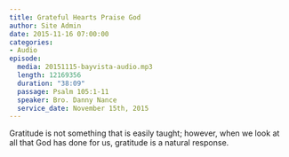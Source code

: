 ```yaml
---
title: Grateful Hearts Praise God
author: Site Admin
date: 2015-11-16 07:00:00
categories:
- Audio
episode:
  media: 20151115-bayvista-audio.mp3
  length: 12169356
  duration: "38:09"
  passage: Psalm 105:1-11
  speaker: Bro. Danny Nance
  service_date: November 15th, 2015
---
```

Gratitude is not something that is easily taught; however, when we look at all that God has done for us, gratitude is a natural response.